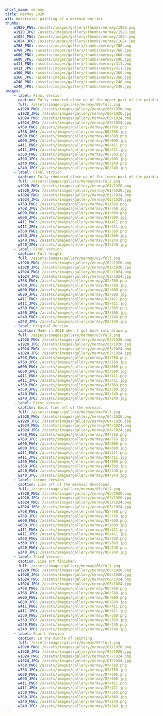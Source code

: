 ```yaml
---
short_name: mermay
title: MerMay 2020
alt: Watercolor painting of a mermaid warrior
thumbs:
    w1920_PNG: /assets/images/gallery/thumbs/mermay/1920.png
    w1920_JPG: /assets/images/gallery/thumbs/mermay/1920.jpg
    w1024_PNG: /assets/images/gallery/thumbs/mermay/1024.png
    w1024_JPG: /assets/images/gallery/thumbs/mermay/1024.jpg
    w768_PNG: /assets/images/gallery/thumbs/mermay/768.png
    w768_JPG: /assets/images/gallery/thumbs/mermay/768.jpg
    w600_PNG: /assets/images/gallery/thumbs/mermay/600.png
    w600_JPG: /assets/images/gallery/thumbs/mermay/600.jpg
    w411_PNG: /assets/images/gallery/thumbs/mermay/411.png
    w411_JPG: /assets/images/gallery/thumbs/mermay/411.jpg
    w360_PNG: /assets/images/gallery/thumbs/mermay/360.png
    w360_JPG: /assets/images/gallery/thumbs/mermay/360.jpg
    w240_PNG: /assets/images/gallery/thumbs/mermay/240.png
    w240_JPG: /assets/images/gallery/thumbs/mermay/240.jpg
images:
    - label: Final Version
      caption: Fully rendered close up of the upper part of the painting.
      full: /assets/images/gallery/mermay/00/full.png
      w1920_PNG: /assets/images/gallery/mermay/00/1920.png
      w1920_JPG: /assets/images/gallery/mermay/00/1920.jpg
      w1024_PNG: /assets/images/gallery/mermay/00/1024.png
      w1024_JPG: /assets/images/gallery/mermay/00/1024.jpg
      w768_PNG: /assets/images/gallery/mermay/00/768.png
      w768_JPG: /assets/images/gallery/mermay/00/768.jpg
      w600_PNG: /assets/images/gallery/mermay/00/600.png
      w600_JPG: /assets/images/gallery/mermay/00/600.jpg
      w411_PNG: /assets/images/gallery/mermay/00/411.png
      w411_JPG: /assets/images/gallery/mermay/00/411.jpg
      w360_PNG: /assets/images/gallery/mermay/00/360.png
      w360_JPG: /assets/images/gallery/mermay/00/360.jpg
      w240_PNG: /assets/images/gallery/mermay/00/240.png
      w240_JPG: /assets/images/gallery/mermay/00/240.jpg
    - label: Final Version
      caption: Fully rendered close up of the lower part of the painting.
      full: /assets/images/gallery/mermay/01/full.png
      w1920_PNG: /assets/images/gallery/mermay/01/1920.png
      w1920_JPG: /assets/images/gallery/mermay/01/1920.jpg
      w1024_PNG: /assets/images/gallery/mermay/01/1024.png
      w1024_JPG: /assets/images/gallery/mermay/01/1024.jpg
      w768_PNG: /assets/images/gallery/mermay/01/768.png
      w768_JPG: /assets/images/gallery/mermay/01/768.jpg
      w600_PNG: /assets/images/gallery/mermay/01/600.png
      w600_JPG: /assets/images/gallery/mermay/01/600.jpg
      w411_PNG: /assets/images/gallery/mermay/01/411.png
      w411_JPG: /assets/images/gallery/mermay/01/411.jpg
      w360_PNG: /assets/images/gallery/mermay/01/360.png
      w360_JPG: /assets/images/gallery/mermay/01/360.jpg
      w240_PNG: /assets/images/gallery/mermay/01/240.png
      w240_JPG: /assets/images/gallery/mermay/01/240.jpg
    - label: Final Version
      caption: Full height.
      full: /assets/images/gallery/mermay/02/full.png
      w1920_PNG: /assets/images/gallery/mermay/02/1920.png
      w1920_JPG: /assets/images/gallery/mermay/02/1920.jpg
      w1024_PNG: /assets/images/gallery/mermay/02/1024.png
      w1024_JPG: /assets/images/gallery/mermay/02/1024.jpg
      w768_PNG: /assets/images/gallery/mermay/02/768.png
      w768_JPG: /assets/images/gallery/mermay/02/768.jpg
      w600_PNG: /assets/images/gallery/mermay/02/600.png
      w600_JPG: /assets/images/gallery/mermay/02/600.jpg
      w411_PNG: /assets/images/gallery/mermay/02/411.png
      w411_JPG: /assets/images/gallery/mermay/02/411.jpg
      w360_PNG: /assets/images/gallery/mermay/02/360.png
      w360_JPG: /assets/images/gallery/mermay/02/360.jpg
      w240_PNG: /assets/images/gallery/mermay/02/240.png
      w240_JPG: /assets/images/gallery/mermay/02/240.jpg
    - label: Original Version
      caption: Made in 2018 when I got back into drawing.
      full: /assets/images/gallery/mermay/03/full.png
      w1920_PNG: /assets/images/gallery/mermay/03/1920.png
      w1920_JPG: /assets/images/gallery/mermay/03/1920.jpg
      w1024_PNG: /assets/images/gallery/mermay/03/1024.png
      w1024_JPG: /assets/images/gallery/mermay/03/1024.jpg
      w768_PNG: /assets/images/gallery/mermay/03/768.png
      w768_JPG: /assets/images/gallery/mermay/03/768.jpg
      w600_PNG: /assets/images/gallery/mermay/03/600.png
      w600_JPG: /assets/images/gallery/mermay/03/600.jpg
      w411_PNG: /assets/images/gallery/mermay/03/411.png
      w411_JPG: /assets/images/gallery/mermay/03/411.jpg
      w360_PNG: /assets/images/gallery/mermay/03/360.png
      w360_JPG: /assets/images/gallery/mermay/03/360.jpg
      w240_PNG: /assets/images/gallery/mermay/03/240.png
      w240_JPG: /assets/images/gallery/mermay/03/240.jpg
    - label: First Version
      caption: Basic line art of the mermaid.
      full: /assets/images/gallery/mermay/04/full.png
      w1920_PNG: /assets/images/gallery/mermay/04/1920.png
      w1920_JPG: /assets/images/gallery/mermay/04/1920.jpg
      w1024_PNG: /assets/images/gallery/mermay/04/1024.png
      w1024_JPG: /assets/images/gallery/mermay/04/1024.jpg
      w768_PNG: /assets/images/gallery/mermay/04/768.png
      w768_JPG: /assets/images/gallery/mermay/04/768.jpg
      w600_PNG: /assets/images/gallery/mermay/04/600.png
      w600_JPG: /assets/images/gallery/mermay/04/600.jpg
      w411_PNG: /assets/images/gallery/mermay/04/411.png
      w411_JPG: /assets/images/gallery/mermay/04/411.jpg
      w360_PNG: /assets/images/gallery/mermay/04/360.png
      w360_JPG: /assets/images/gallery/mermay/04/360.jpg
      w240_PNG: /assets/images/gallery/mermay/04/240.png
      w240_JPG: /assets/images/gallery/mermay/04/240.jpg
    - label: Second Version
      caption: Line art of the mermaid developed.
      full: /assets/images/gallery/mermay/05/full.png
      w1920_PNG: /assets/images/gallery/mermay/05/1920.png
      w1920_JPG: /assets/images/gallery/mermay/05/1920.jpg
      w1024_PNG: /assets/images/gallery/mermay/05/1024.png
      w1024_JPG: /assets/images/gallery/mermay/05/1024.jpg
      w768_PNG: /assets/images/gallery/mermay/05/768.png
      w768_JPG: /assets/images/gallery/mermay/05/768.jpg
      w600_PNG: /assets/images/gallery/mermay/05/600.png
      w600_JPG: /assets/images/gallery/mermay/05/600.jpg
      w411_PNG: /assets/images/gallery/mermay/05/411.png
      w411_JPG: /assets/images/gallery/mermay/05/411.jpg
      w360_PNG: /assets/images/gallery/mermay/05/360.png
      w360_JPG: /assets/images/gallery/mermay/05/360.jpg
      w240_PNG: /assets/images/gallery/mermay/05/240.png
      w240_JPG: /assets/images/gallery/mermay/05/240.jpg
    - label: Third Version
      caption: Line art finished.
      full: /assets/images/gallery/mermay/06/full.png
      w1920_PNG: /assets/images/gallery/mermay/06/1920.png
      w1920_JPG: /assets/images/gallery/mermay/06/1920.jpg
      w1024_PNG: /assets/images/gallery/mermay/06/1024.png
      w1024_JPG: /assets/images/gallery/mermay/06/1024.jpg
      w768_PNG: /assets/images/gallery/mermay/06/768.png
      w768_JPG: /assets/images/gallery/mermay/06/768.jpg
      w600_PNG: /assets/images/gallery/mermay/06/600.png
      w600_JPG: /assets/images/gallery/mermay/06/600.jpg
      w411_PNG: /assets/images/gallery/mermay/06/411.png
      w411_JPG: /assets/images/gallery/mermay/06/411.jpg
      w360_PNG: /assets/images/gallery/mermay/06/360.png
      w360_JPG: /assets/images/gallery/mermay/06/360.jpg
      w240_PNG: /assets/images/gallery/mermay/06/240.png
      w240_JPG: /assets/images/gallery/mermay/06/240.jpg
    - label: Fourth Version
      caption: In the middle of painting.
      full: /assets/images/gallery/mermay/07/full.png
      w1920_PNG: /assets/images/gallery/mermay/07/1920.png
      w1920_JPG: /assets/images/gallery/mermay/07/1920.jpg
      w1024_PNG: /assets/images/gallery/mermay/07/1024.png
      w1024_JPG: /assets/images/gallery/mermay/07/1024.jpg
      w768_PNG: /assets/images/gallery/mermay/07/768.png
      w768_JPG: /assets/images/gallery/mermay/07/768.jpg
      w600_PNG: /assets/images/gallery/mermay/07/600.png
      w600_JPG: /assets/images/gallery/mermay/07/600.jpg
      w411_PNG: /assets/images/gallery/mermay/07/411.png
      w411_JPG: /assets/images/gallery/mermay/07/411.jpg
      w360_PNG: /assets/images/gallery/mermay/07/360.png
      w360_JPG: /assets/images/gallery/mermay/07/360.jpg
      w240_PNG: /assets/images/gallery/mermay/07/240.png
      w240_JPG: /assets/images/gallery/mermay/07/240.jpg
---
```


